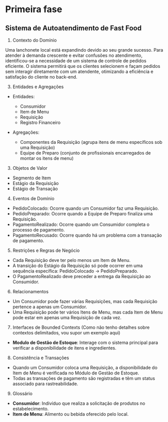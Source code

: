 # Primeira fase


## Sistema de Autoatendimento de Fast Food

1. Contexto do Domínio

Uma lanchonete local está expandindo devido ao seu grande sucesso. Para atender à demanda crescente e evitar confusões no atendimento, identificou-se a necessidade de um sistema de controle de pedidos eficiente. O sistema permitirá que os clientes selecionem e façam pedidos sem interagir diretamente com um atendente, otimizando a eficiência e satisfação do cliente no back-end.

3. Entidades e Agregações

- Entidades:
  - Consumidor
  - Item de Menu
  - Requisição
  - Registro Financeiro

- Agregações:
  - Componentes da Requisição (agrupa itens de menu específicos sob uma Requisição)
  - Equipe de Preparo (conjunto de profissionais encarregados de montar os itens de menu)

3. Objetos de Valor
- Segmento de Item
- Estágio da Requisição
- Estágio de Transação

4. Eventos de Domínio
- PedidoColocado: Ocorre quando um Consumidor faz uma Requisição.
- PedidoPreparado: Ocorre quando a Equipe de Preparo finaliza uma Requisição.
- PagamentoRealizado: Ocorre quando um Consumidor completa o processo de pagamento.
- PagamentoRecusado: Ocorre quando há um problema com a transação de pagamento.

5. Restrições e Regras de Negócio
- Cada Requisição deve ter pelo menos um Item de Menu.
- A transição do Estágio da Requisição só pode ocorrer em uma sequência específica: PedidoColocado -> PedidoPreparado.
- O PagamentoRealizado deve preceder a entrega da Requisição ao Consumidor.

6. Relacionamentos
- Um Consumidor pode fazer várias Requisições, mas cada Requisição pertence a apenas um Consumidor.
- Uma Requisição pode ter vários Itens de Menu, mas cada Item de Menu pode estar em apenas uma Requisição de cada vez.

7. Interfaces de Bounded Contexts
(Como não tenho detalhes sobre contextos delimitados, vou supor um exemplo aqui)
- **Modulo de Gestão de Estoque**: Interage com o sistema principal para verificar a disponibilidade de itens e ingredientes.

8. Consistência e Transações
- Quando um Consumidor coloca uma Requisição, a disponibilidade do Item de Menu é verificada no Módulo de Gestão de Estoque.
- Todas as transações de pagamento são registradas e têm um status associado para rastreabilidade.

9. Glossário
- **Consumidor**: Indivíduo que realiza a solicitação de produtos no estabelecimento.
- **Item de Menu**: Alimento ou bebida oferecido pelo local.

